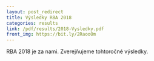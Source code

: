 ```yaml
---
layout: post_redirect
title: Výsledky RBA 2018
categories: results
link: /pdf/results/2018-Vysledky.pdf
front_img: https://bit.ly/2RaooOm
---
```


RBA 2018 je za nami. Zverejňujeme tohtoročné výsledky.